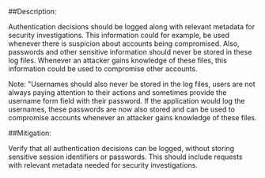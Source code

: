 ##Description:

Authentication decisions should be logged along with relevant metadata for security 
investigations. This information could for example, be used whenever there is suspicion about
accounts being compromised. Also, passwords and other sensitive information should never be stored
in these log files. Whenever an attacker gains knowledge of these files, this information
could be used to compromise other accounts. 

Note: "Usernames should also never be stored in the log files, users are not always paying
attention to their actions and sometimes provide the username form field with their password.
If the application would log the usernames, these passwords are now also stored and can be
used to compromise accounts whenever an attacker gains knowledge of these files.

##Mitigation:

Verify that all authentication decisions can be logged, without storing sensitive session 
identifiers or passwords. This should include requests with relevant metadata
needed for security investigations.
